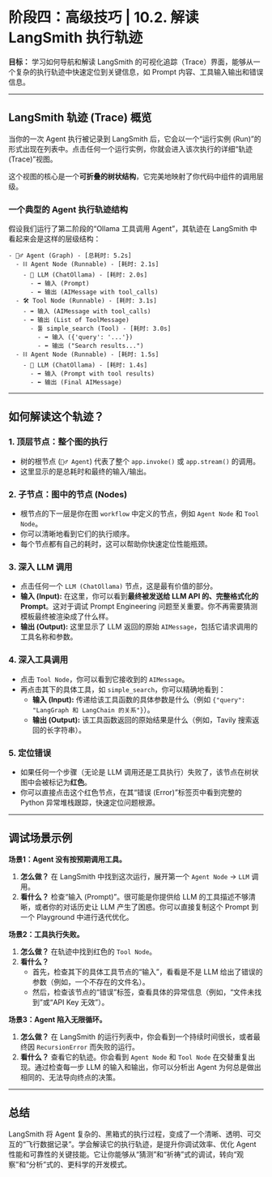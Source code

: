 
# 阶段四：高级技巧 | 10.2. 解读 LangSmith 执行轨迹

**目标：** 学习如何导航和解读 LangSmith 的可视化追踪（Trace）界面，能够从一个复杂的执行轨迹中快速定位到关键信息，如 Prompt 内容、工具输入输出和错误信息。

---

## LangSmith 轨迹 (Trace) 概览

当你的一次 Agent 执行被记录到 LangSmith 后，它会以一个“运行实例 (Run)”的形式出现在列表中。点击任何一个运行实例，你就会进入该次执行的详细“轨迹 (Trace)”视图。

这个视图的核心是一个**可折叠的树状结构**，它完美地映射了你代码中组件的调用层级。

### 一个典型的 Agent 执行轨迹结构

假设我们运行了第二阶段的“Ollama 工具调用 Agent”，其轨迹在 LangSmith 中看起来会是这样的层级结构：

```
- 🕵️‍♂️ Agent (Graph) - [总耗时: 5.2s]
  - ⛓️ Agent Node (Runnable) - [耗时: 2.1s]
    - 💬 LLM (ChatOllama) - [耗时: 2.0s]
      - ➡️ 输入 (Prompt)
      - ⬅️ 输出 (AIMessage with tool_calls)
  - 🛠️ Tool Node (Runnable) - [耗时: 3.1s]
    - ➡️ 输入 (AIMessage with tool_calls)
    - ⬅️ 输出 (List of ToolMessage)
      - 툴 simple_search (Tool) - [耗时: 3.0s]
        - ➡️ 输入 ({'query': '...'}) 
        - ⬅️ 输出 ("Search results...")
  - ⛓️ Agent Node (Runnable) - [耗时: 1.5s]
    - 💬 LLM (ChatOllama) - [耗时: 1.4s]
      - ➡️ 输入 (Prompt with tool results)
      - ⬅️ 输出 (Final AIMessage)
```

--- 

## 如何解读这个轨迹？

### 1. **顶层节点：整个图的执行**
-   树的根节点 (`🕵️‍♂️ Agent`) 代表了整个 `app.invoke()` 或 `app.stream()` 的调用。
-   这里显示的是总耗时和最终的输入/输出。

### 2. **子节点：图中的节点 (Nodes)**
-   根节点的下一层是你在图 `workflow` 中定义的节点，例如 `Agent Node` 和 `Tool Node`。
-   你可以清晰地看到它们的执行顺序。
-   每个节点都有自己的耗时，这可以帮助你快速定位性能瓶颈。

### 3. **深入 LLM 调用**
-   点击任何一个 `LLM (ChatOllama)` 节点，这是最有价值的部分。
-   **输入 (Input):** 在这里，你可以看到**最终被发送给 LLM API 的、完整格式化的 Prompt**。这对于调试 Prompt Engineering 问题至关重要。你不再需要猜测模板最终被渲染成了什么样。
-   **输出 (Output):** 这里显示了 LLM 返回的原始 `AIMessage`，包括它请求调用的工具名称和参数。

### 4. **深入工具调用**
-   点击 `Tool Node`，你可以看到它接收到的 `AIMessage`。
-   再点击其下的具体工具，如 `simple_search`，你可以精确地看到：
    -   **输入 (Input):** 传递给该工具函数的具体参数是什么（例如 `{"query": "LangGraph 和 LangChain 的关系"}`）。
    -   **输出 (Output):** 该工具函数返回的原始结果是什么（例如，Tavily 搜索返回的长字符串）。

### 5. **定位错误**
-   如果任何一个步骤（无论是 LLM 调用还是工具执行）失败了，该节点在树状图中会被标记为**红色**。
-   你可以直接点击这个红色节点，在其“错误 (Error)”标签页中看到完整的 Python 异常堆栈跟踪，快速定位问题根源。

--- 

## 调试场景示例

**场景1：Agent 没有按预期调用工具。**
1.  **怎么做？** 在 LangSmith 中找到这次运行，展开第一个 `Agent Node` -> `LLM` 调用。
2.  **看什么？** 检查“输入 (Prompt)”。很可能是你提供给 LLM 的工具描述不够清晰，或者你的对话历史让 LLM 产生了困惑。你可以直接复制这个 Prompt 到一个 Playground 中进行迭代优化。

**场景2：工具执行失败。**
1.  **怎么做？** 在轨迹中找到红色的 `Tool Node`。
2.  **看什么？** 
    -   首先，检查其下的具体工具节点的“输入”，看看是不是 LLM 给出了错误的参数（例如，一个不存在的文件名）。
    -   然后，检查该节点的“错误”标签，查看具体的异常信息（例如，“文件未找到”或“API Key 无效”）。

**场景3：Agent 陷入无限循环。**
1.  **怎么做？** 在 LangSmith 的运行列表中，你会看到一个持续时间很长，或者最终因 `RecursionError` 而失败的运行。
2.  **看什么？** 查看它的轨迹。你会看到 `Agent Node` 和 `Tool Node` 在交替重复出现。通过检查每一步 LLM 的输入和输出，你可以分析出 Agent 为何总是做出相同的、无法导向终点的决策。

--- 

## 总结

LangSmith 将 Agent 复杂的、黑箱式的执行过程，变成了一个清晰、透明、可交互的“飞行数据记录”。学会解读它的执行轨迹，是提升你调试效率、优化 Agent 性能和可靠性的关键技能。它让你能够从“猜测”和“祈祷”式的调试，转向“观察”和“分析”式的、更科学的开发模式。
